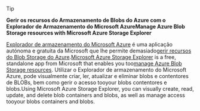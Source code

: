 > [!TIP]
> 
> <span data-ttu-id="cbff2-101">**Gerir os recursos do Armazenamento de Blobs do Azure com o Explorador de Armazenamento do Microsoft Azure**</span><span class="sxs-lookup"><span data-stu-id="cbff2-101">**Manage Azure Blob Storage resources with Microsoft Azure Storage Explorer**</span></span>
> 
> <span data-ttu-id="cbff2-102">[Explorador de armazenamento do Microsoft Azure](../articles/vs-azure-tools-storage-manage-with-storage-explorer.md) é uma aplicação autónoma e gratuita da Microsoft que lhe permite demasiado[gerir recursos do Blob Storage do Azure](../articles/vs-azure-tools-storage-explorer-blobs.md).</span><span class="sxs-lookup"><span data-stu-id="cbff2-102">[Microsoft Azure Storage Explorer](../articles/vs-azure-tools-storage-manage-with-storage-explorer.md) is a free, standalone app from Microsoft that enables you too[manage Azure Blob Storage resources](../articles/vs-azure-tools-storage-explorer-blobs.md).</span></span> <span data-ttu-id="cbff2-103">Utilizar o Explorador de armazenamento do Microsoft Azure, pode visualmente criar, ler, atualizar e eliminar blobs e contentores de BLOBs, bem como gerir o acesso tooyour blobs contentores e blobs.</span><span class="sxs-lookup"><span data-stu-id="cbff2-103">Using Microsoft Azure Storage Explorer, you can visually create, read, update, and delete blob containers and blobs, as well as manage access tooyour blobs containers and blobs.</span></span>


